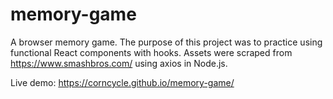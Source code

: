 # memory-game

A browser memory game. The purpose of this project was to practice using functional React components with hooks. Assets were scraped from https://www.smashbros.com/ using axios in Node.js.

Live demo: https://corncycle.github.io/memory-game/